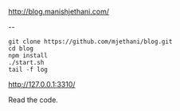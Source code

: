 http://blog.manishjethani.com/

--

    git clone https://github.com/mjethani/blog.git
    cd blog
    npm install
    ./start.sh
    tail -f log

http://127.0.0.1:3310/

Read the code.
